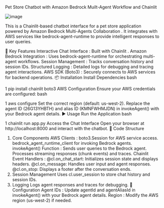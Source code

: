 Pet Store Chatbot with Amazon Bedrock Muilt-Agent Workflow and Chainlit

![image](https://github.com/user-attachments/assets/3c1cb871-da7e-4a1a-b16e-467c781ab4a3)

This is a Chainlit-based chatbot interface for a pet store application powered by Amazon Bedrock Multi-Agents Collaboration . It integrates with AWS services like bedrock-agent-runtime to provide intelligent responses to user queries.

🚀 Key Features
Interactive Chat Interface : Built with Chainlit .
Amazon Bedrock Integration : Uses bedrock-agent-runtime for orchestrating multi-agent workflows.
Session Management : Tracks conversation history and session IDs.
Structured Logging : Detailed logs for debugging and tracing agent interactions.
AWS SDK (Boto3) : Securely connects to AWS services for backend operations.
📦 Installation
Install Dependencies
bash


1
pip install chainlit boto3
AWS Configuration
Ensure your AWS credentials are configured:
bash


1
aws configure
Set the correct region (default: us-west-2).
Replace the agent ID (26G13YHBTH) and alias ID (KMNFWHMJDN) in invokeAgent() with your Bedrock agent details.
▶️ Usage
Run the Application
bash


1
chainlit run app.py
Access the Chat Interface
Open your browser at http://localhost:8000 and interact with the chatbot.
🧠 Code Structure
1. Core Components
AWS Clients :
boto3.Session for AWS service access.
bedrock_agent_runtime_client for invoking Bedrock agents.
invokeAgent() Function :
Sends user queries to the Bedrock agent.
Processes streaming responses (chunk events) and traces.
Chainlit Event Handlers :
@cl.on_chat_start: Initializes session state and displays headers.
@cl.on_message: Handles user input and agent responses.
@cl.on_stop: Displays a footer after the conversation ends.
2. Session Management
Uses cl.user_session to store chat history and session IDs.
3. Logging
Logs agent responses and traces for debugging.
🧩 Configuration
Agent IDs : Update agentId and agentAliasId in invokeAgent() with your Bedrock agent details.
Region : Modify the AWS region (us-west-2) if needed.
